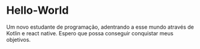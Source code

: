 # Hello-World

Um novo estudante de programação, adentrando a esse mundo através de Kotlin e react native.
Espero que possa conseguir conquistar meus objetivos.
